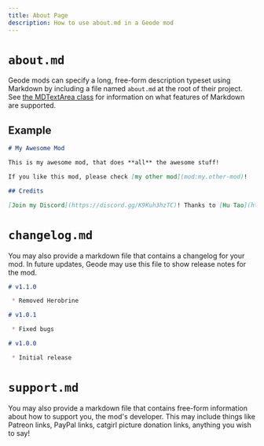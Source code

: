 ```yaml
---
title: About Page
description: How to use about.md in a Geode mod
---
```


# `about.md`

Geode mods can specify a long, free-form description typeset using Markdown by including a file named `about.md` at the root of their project. See [the MDTextArea class](/classes/geode/MDTextArea) for information on what features of Markdown are supported.

## Example

```md
# My Awesome Mod

This is my awesome mod, that does **all** the awesome stuff!

If you like this mod, please check [my other mod](mod:my.other-mod)!

## Credits

[Join my Discord](https://discord.gg/K9Kuh3hzTC)! Thanks to [Hu Tao](https://www.youtube.com/watch?v=8oap-n_OEgc) for helping with the mod!
```

# `changelog.md`

You may also provide a markdown file that contains a changelog for your mod. In future updates, Geode may use this file to show release notes for the mod.

```md
# v1.1.0

 * Removed Herobrine

# v1.0.1

 * Fixed bugs

# v1.0.0

 * Initial release
```

# `support.md`

You may also provide a markdown file that contains free-form information about how to support you, the mod's developer. This may include things like Patreon links, PayPal links, catgirl picture donation links, anything you wish to say!
